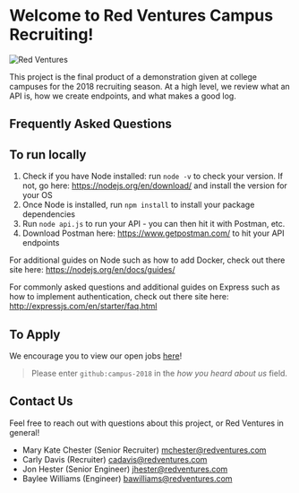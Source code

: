# Welcome to Red Ventures Campus Recruiting!

![Red Ventures](https://www.mpvre.com/wp-content/uploads/2014/09/Red-Ventures.jpg)

This project is the final product of a demonstration given at college campuses for the 2018 recruiting season. At a high level, we review what an API is, how we create endpoints, and what makes a good log.

## Frequently Asked Questions


## To run locally

1. Check if you have Node installed: run ```node -v``` to check your version. If not, go here: https://nodejs.org/en/download/ and install the version for your OS
2. Once Node is installed, run ```npm install``` to install your package dependencies
3. Run ```node api.js``` to run your API - you can then hit it with Postman, etc.
4. Download Postman here: https://www.getpostman.com/ to hit your API endpoints

For additional guides on Node such as how to add Docker, check out there site here: https://nodejs.org/en/docs/guides/

For commonly asked questions and additional guides on Express such as how to implement authentication, check out there site here: http://expressjs.com/en/starter/faq.html


## To Apply
We encourage you to view our open jobs [here](https://www.redventures.com/careers.html?utm_source=github&utm_medium=readme&utm_campaign=campus-2018)!

> Please enter `github:campus-2018` in the _how you heard about us_ field.

## Contact Us
Feel free to reach out with questions about this project, or Red Ventures in general!
* Mary Kate Chester (Senior Recruiter) <mchester@redventures.com>
* Carly Davis (Recruiter) <cadavis@redventures.com>
* Jon Hester (Senior Engineer) <jhester@redventures.com>
* Baylee Williams (Engineer) <bawilliams@redventures.com>
